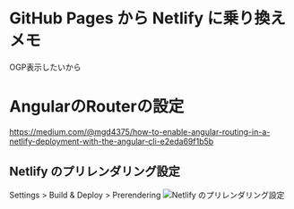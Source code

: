 # GitHub Pages から Netlify に乗り換え　メモ
OGP表示したいから

# AngularのRouterの設定
https://medium.com/@mgd4375/how-to-enable-angular-routing-in-a-netlify-deployment-with-the-angular-cli-e2eda69f1b5b

## Netlify のプリレンダリング設定
Settings > Build & Deploy > Prerendering
![Netlify のプリレンダリング設定](/assets/img/2021/04/21/1.png "Netlify のプリレンダリング設定")
